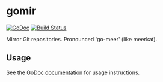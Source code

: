 # gomir

[![GoDoc](https://godoc.org/github.com/blachniet/gomir?status.svg)](https://godoc.org/github.com/blachniet/gomir) [![Build Status](https://travis-ci.org/blachniet/gomir.svg?branch=master)](https://travis-ci.org/blachniet/gomir)

Mirror Git repositories. Pronounced 'go-meer' (like meerkat).

## Usage

See the [GoDoc documentation](https://godoc.org/github.com/blachniet/gomir) for usage instructions.
